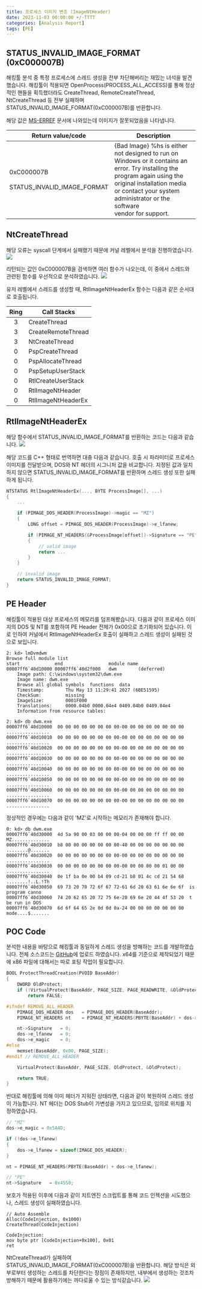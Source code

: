 ```yaml
---
title: 프로세스 이미지 변조 (ImageNtHeader)
date: 2023-11-03 00:00:00 +/-TTTT
categories: [Analysis Report]
tags: [PE]
---
```


## STATUS_INVALID_IMAGE_FORMAT (0xC000007B)
해킹툴 분석 중 특정 프로세스에 스레드 생성을 전부 차단해버리는 재밌는 녀석을 발견했습니다. 해킹툴이 적용되면 OpenProcess(PROCESS_ALL_ACCESS)를 통해 정상적인 핸들을 획득했더라도 CreateThread, RemoteCreateThread, NtCreateThread 등 전부 실패하며 STATUS_INVALID_IMAGE_FORMAT(0xC000007B)를 반환합니다.

해당 값은 [MS-ERREF](https://learn.microsoft.com/en-us/openspecs/windows_protocols/ms-erref/596a1078-e883-4972-9bbc-49e60bebca55) 문서에 나와있는데 이미지가 잘못되었음을 나타냅니다.

| Return value/code   |	Description |
|---------------------|----------------|
| 0xC000007B<br><br>STATUS_INVALID_IMAGE_FORMAT |  {Bad Image} %hs is either not designed to run on<br>Windows or it contains an error. Try installing the<br>program again using the original installation media<br>or contact your system administrator or the software<br>vendor for support. |

## NtCreateThread
해당 오류는 syscall 단계에서 실패했기 때문에 커널 레벨에서 분석을 진행하였습니다.
![](/assets/posts/2023-11-03-PEThread/2.png)

리턴되는 값인 0xC000007B을 검색하면 여러 함수가 나오는데, 이 중에서 스레드와 관련된 함수를 우선적으로 분석하였습니다.
![](/assets/posts/2023-11-03-PEThread/3.png)

유저 레벨에서 스레드를 생성할 때, RtlImageNtHeaderEx 함수는 다음과 같은 순서대로 호출됩니다.

| Ring | Call Stacks     |
|:-:|--------------------|
| 3 | CreateThread       |
| 3 | CreateRemoteThread |
| 3 | NtCreateThread     |
| 0 | PspCreateThread    |
| 0 | PspAllocateThread  |
| 0 | PspSetupUserStack  |
| 0 | RtlCreateUserStack |
| 0 | RtlImageNtHeader   |
| 0 | RtlImageNtHeaderEx |

## RtlImageNtHeaderEx
해당 함수에서 STATUS_INVALID_IMAGE_FORMAT를 반환하는 코드는 다음과 같습니다. 
![](/assets/posts/2023-11-03-PEThread/4.png)

해당 코드를 C++ 형태로 번역하면 대충 다음과 같습니다. 호출 시 파라미터로 프로세스 이미지를 전달받으며, DOS와 NT 헤더의 시그니처 값을 비교합니다. 지정된 값과 일치하지 않으면 STATUS_INVALID_IMAGE_FORMAT를 반환하며 스레드 생성 또한 실패하게 됩니다.
```cpp
NTSTATUS RtlImageNtHeaderEx(..., BYTE ProcessImage[], ...)
{
    ... 

    if (PIMAGE_DOS_HEADER(ProcessImage)->magic == "MZ")
    {
        LONG offset = PIMAGE_DOS_HEADER(ProcessImage)->e_lfanew;

        if (PIMAGE_NT_HEADERS(&ProcessImage[offset])->Signature == "PE")
        {
            // valid image
            return ...
        }
    }

    // invalid image
    return STATUS_INVALID_IMAGE_FORMAT;
}
```

## PE Header
해킹툴이 적용된 대상 프로세스의 메모리를 덤프해봤습니다. 다음과 같이 프로세스 이미지의 DOS 및 NT를 포함하여 PE Header 전체가 0x00으로 초기화되어 있습니다. 이로 인하여 커널에서 RtlImageNtHeaderEx 호출이 실패하고 스레드 생성이 실패된 것으로 보입니다.
```
2: kd> lmDvmdwm
Browse full module list
start             end                 module name
00007ff6`40d10000 00007ff6`40d2f000   dwm        (deferred)             
    Image path: C:\windows\system32\dwm.exe
    Image name: dwm.exe
    Browse all global symbols  functions  data
    Timestamp:        Thu May 13 11:29:41 2027 (6BE51595)
    CheckSum:         missing
    ImageSize:        0001F000
    Translations:     0000.04b0 0000.04e4 0409.04b0 0409.04e4
    Information from resource tables:

2: kd> db dwm.exe
00007ff6`40d10000  00 00 00 00 00 00 00 00-00 00 00 00 00 00 00 00  ................
00007ff6`40d10010  00 00 00 00 00 00 00 00-00 00 00 00 00 00 00 00  ................
00007ff6`40d10020  00 00 00 00 00 00 00 00-00 00 00 00 00 00 00 00  ................
00007ff6`40d10030  00 00 00 00 00 00 00 00-00 00 00 00 00 00 00 00  ................
00007ff6`40d10040  00 00 00 00 00 00 00 00-00 00 00 00 00 00 00 00  ................
00007ff6`40d10050  00 00 00 00 00 00 00 00-00 00 00 00 00 00 00 00  ................
00007ff6`40d10060  00 00 00 00 00 00 00 00-00 00 00 00 00 00 00 00  ................
00007ff6`40d10070  00 00 00 00 00 00 00 00-00 00 00 00 00 00 00 00  ................
```
정상적인 경우에는 다음과 같이 'MZ'로 시작하는 메모리가 존재해야 합니다.
```
0: kd> db dwm.exe
00007ff6`40d30000  4d 5a 90 00 03 00 00 00-04 00 00 00 ff ff 00 00  MZ..............
00007ff6`40d30010  b8 00 00 00 00 00 00 00-40 00 00 00 00 00 00 00  ........@.......
00007ff6`40d30020  00 00 00 00 00 00 00 00-00 00 00 00 00 00 00 00  ................
00007ff6`40d30030  00 00 00 00 00 00 00 00-00 00 00 00 00 01 00 00  ................
00007ff6`40d30040  0e 1f ba 0e 00 b4 09 cd-21 b8 01 4c cd 21 54 68  ........!..L.!Th
00007ff6`40d30050  69 73 20 70 72 6f 67 72-61 6d 20 63 61 6e 6e 6f  is program canno
00007ff6`40d30060  74 20 62 65 20 72 75 6e-20 69 6e 20 44 4f 53 20  t be run in DOS 
00007ff6`40d30070  6d 6f 64 65 2e 0d 0d 0a-24 00 00 00 00 00 00 00  mode....$.......
```

## POC Code
분석한 내용을 바탕으로 해킹툴과 동일하게 스레드 생성을 방해하는 코드를 개발하였습니다. 전체 소스코드는 [GitHub](https://github.com/wlsgjd/MyPOC/tree/main/PEThread)에 업로드 하였습니다. x64를 기준으로 제작되었기 때문에 x86 파일에 대해서는 따로 포팅 작업이 필요합니다.
```cpp
BOOL ProtectThreadCreation(PVOID BaseAddr)
{
	DWORD OldProtect;
	if (!VirtualProtect(BaseAddr, PAGE_SIZE, PAGE_READWRITE, &OldProtect))
		return FALSE;

#ifndef REMOVE_ALL_HEADER
	PIMAGE_DOS_HEADER dos	= PIMAGE_DOS_HEADER(BaseAddr);
	PIMAGE_NT_HEADERS nt	= PIMAGE_NT_HEADERS(PBYTE(BaseAddr) + dos->e_lfanew);

	nt->Signature	= 0;
	dos->e_lfanew	= 0;
	dos->e_magic	= 0;
#else
	memset(BaseAddr, 0x00, PAGE_SIZE);
#endif // REMOVE_ALL_HEADER

	VirtualProtect(BaseAddr, PAGE_SIZE, OldProtect, &OldProtect);

	return TRUE;
}
```
반대로 해킹툴에 의해 이미 헤더가 지워진 상태라면, 다음과 같이 복원하여 스레드 생성이 가능합니다. NT 헤더는 DOS Stub이 가변성을 가지고 있으므로, 임의로 위치를 지정하였습니다.
```cpp
// "MZ"
dos->e_magic = 0x5A4D;

if (!dos->e_lfanew)
{
    dos->e_lfanew = sizeof(IMAGE_DOS_HEADER);
}

nt = PIMAGE_NT_HEADERS(PBYTE(BaseAddr) + dos->e_lfanew);

// "PE"
nt->Signature	= 0x4550;
```
보호가 적용된 이후에 다음과 같이 치트엔진 스크립트를 통해 코드 인젝션을 시도했으나, 스레드 생성이 실패하였습니다.
```
// Auto Assemble
Alloc(CodeInjection, 0x1000)
CreateThread(CodeInjection)

CodeInjection:
mov byte ptr [CodeInjection+0x100], 0x01
ret
```
NtCreateThread가 실패하여 STATUS_INVALID_IMAGE_FORMAT(0xC000007B)을 반환합니다. 해당 방식은 외부로부터 생성하는 스레드를 차단한다는 장점이 존재하지만, 내부에서 생성하는 것조차 방해하기 때문에 활용하기에는 까다로울 수 있는 방식같습니다.
![](/assets/posts/2023-11-03-PEThread/1.png)
